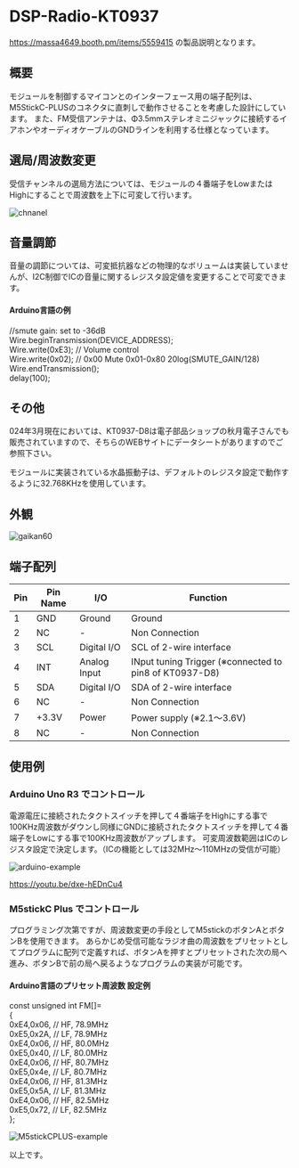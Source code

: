 # DSP-Radio-KT0937
https://massa4649.booth.pm/items/5559415 の製品説明となります。
## 概要
モジュールを制御するマイコンとのインターフェース用の端子配列は、M5StickC-PLUSのコネクタに直刺しで動作させることを考慮した設計にしています。
また、FM受信アンテナは、Φ3.5mmステレオミニジャックに接続するイアホンやオーディオケーブルのGNDラインを利用する仕様となっています。

## 選局/周波数変更
受信チャンネルの選局方法については、モジュールの４番端子をLowまたはHighにすることで周波数を上下に可変して行います。

![chnanel](https://github.com/massaJPN/DSP-Radio-KT0937/assets/44919621/4d05c0ba-7633-473d-a170-b9ee0dcbe70a)

## 音量調節
音量の調節については、可変抵抗器などの物理的なボリュームは実装していませんが、I2C制御でICの音量に関するレジスタ設定値を変更することで可変できます。

#### Arduino言語の例

  //smute gain: set to -36dB <br>
  Wire.beginTransmission(DEVICE_ADDRESS); <br>
  Wire.write(0xE3);      // Volume control <br>
  Wire.write(0x02);      // 0x00 Mute 0x01-0x80 20log(SMUTE_GAIN/128) <br>
  Wire.endTransmission(); <br>
  delay(100); <br>

## その他
024年3月現在においては、KT0937-D8は電子部品ショップの秋月電子さんでも販売されていますので、そちらのWEBサイトにデータシートがありますのでご参照下さい。

モジュールに実装されている水晶振動子は、デフォルトのレジスタ設定で動作するように32.768KHzを使用しています。

## 外観

![gaikan60](https://github.com/massaJPN/DSP-Radio-KT0937/assets/44919621/da180994-a73f-47a3-a998-6808bbff6079)

## 端子配列
|Pin|Pin Name|I/O|Function|
|-----|-----|-----|-----|
|1|GND|Ground|Ground|
|2|NC|-|Non Connection|
|3|SCL|Digital I/O|SCL of 2-wire interface|
|4|INT|Analog Input|INput tuning Trigger (※connected to pin8 of KT0937-D8)|
|5|SDA|Digital I/O|SDA of 2-wire interface|
|6|NC|-|Non Connection|
|7|+3.3V|Power|Power supply (※2.1～3.6V)|
|8|NC|-|Non Connection|

## 使用例

### Arduino Uno R3 でコントロール

電源電圧に接続されたタクトスイッチを押して４番端子をHighにする事で100KHz周波数がダウンし同様にGNDに接続されたタクトスイッチを押して４番端子をLowにする事で100KHz周波数がアップします。
可変周波数範囲はICのレジスタ設定で決定します。（ICの機能としては32MHz～110MHzの受信が可能）

![arduino-example](https://github.com/massaJPN/DSP-Radio-KT0937/assets/44919621/91e56b5d-94c0-4fa4-9f99-23689d023d72)

https://youtu.be/dxe-hEDnCu4

### M5stickC Plus でコントロール

プログラミング次第ですが、周波数変更の手段としてM5stickのボタンAとボタンBを使用できます。
あらかじめ受信可能なラジオ曲の周波数をプリセットとしてプログラムに配列で定義すれば、ボタンAを押すとプリセットされた次の局へ進み、ボタンBで前の局へ戻るようなプログラムの実装が可能です。

#### Arduino言語のプリセット周波数 設定例
const unsigned int FM[]= <br>
{ <br>
  0xE4,0x06, // HF, 78.9MHz <br>
  0xE5,0x2A, // LF, 78.9MHz <br>
  0xE4,0x06, // HF, 80.0MHz <br>
  0xE5,0x40, // LF, 80.0MHz <br>
  0xE4,0x06, // HF, 80.7MHz <br>
  0xE5,0x4e, // LF, 80.7MHz <br>
  0xE4,0x06, // HF, 81.3MHz <br>
  0xE5,0x5A, // LF, 81.3MHz <br>
  0xE4,0x06, // HF, 82.5MHz <br>
  0xE5,0x72, // LF, 82.5MHz <br>
}; <br>

![M5stickCPLUS-example](https://github.com/massaJPN/DSP-Radio-KT0937/assets/44919621/5642593c-ec4d-4da8-9249-e5ab40ef374f)

以上です。

